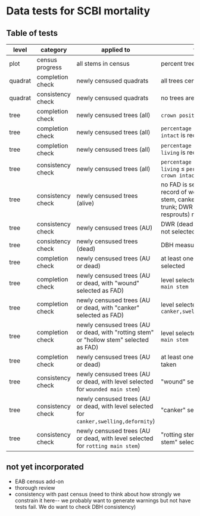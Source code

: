 # Data tests for SCBI mortality

## Table of tests 

level | category | applied to | test  | coded
----  | ---- | ----  | ----  | ---- 
plot | census progress | all stems in census | percent trees censused |  2021
quadrat | completion check | newly censused quadrats | all trees censused |  2021
quadrat  | consistency check | newly censused quadrats | no trees are duplicated |  not yet
tree | completion check | newly censused trees (all) | `crown position` is recorded | not yet
tree | completion check | newly censused trees (all) |`percentage of crown intact` is recorded | not yet
tree | completion check | newly censused trees (all) |`percentage of crown living` is recorded | not yet
tree | consistency check | newly censused trees (all) | `percentage of crown living` ≤ `percentage of crown intact` | not yet
tree | consistency check | newly censused trees (alive) | no FAD is selected; no record of wounded main stem, canker, or rotting trunk; DWR (dead with resprouts) not selected | not yet
tree | consistency check | newly censused trees (AU) | DWR (dead with resprouts) not selected | not yet
tree | consistency check | newly censused trees (dead) | DBH measured | not yet
tree | completion check | newly censused trees (AU or dead) | at least one FAD is selected | not yet
tree | completion check | newly censused trees (AU or dead, with "wound" selected as FAD) | level selected for `wounded main stem` | not yet
tree | completion check | newly censused trees (AU or dead, with "canker" selected as FAD) | level selected for `canker,swelling,deformity` | not yet
tree | completion check | newly censused trees (AU or dead, with "rotting stem" or "hollow stem" selected as FAD) | level selected for `rotting main stem` | not yet
tree | completion check | newly censused trees (AU or dead) | at least one photo was taken | not yet
tree | consistency check | newly censused trees (AU or dead, with level selected for `wounded main stem`)| "wound" selected as FAD | not yet
tree | consistency check | newly censused trees (AU or dead, with level selected for `canker,swelling,deformity`)| "canker" selected as FAD | not yet
tree | consistency check | newly censused trees (AU or dead, with level selected for `rotting main stem`)| "rotting stem" or "hollow stem" selected as FAD| not yet


## not yet incorporated
- EAB census add-on
- thorough review
- consistency with past census (need to think about how strongly we constrain it here-- we probably want to generate warnings but not have tests fail. We do want to check DBH consistency)
